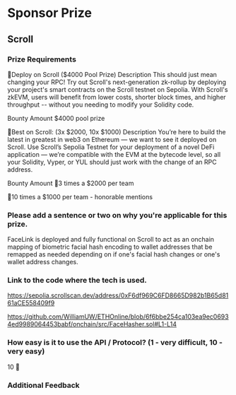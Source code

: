 # Sponsor Prize

## Scroll

### Prize Requirements
🚀Deploy on Scroll ($4000 Pool Prize)
Description
This should just mean changing your RPC! Try out Scroll's next-generation zk-rollup by deploying your project's smart contracts on the Scroll testnet on Sepolia. With Scroll's zkEVM, users will benefit from lower costs, shorter block times, and higher throughput -- without you needing to modify your Solidity code.

Bounty Amount
$4000 pool prize

🎯Best on Scroll: (3x $2000, 10x $1000)
Description
You’re here to build the latest in greatest in web3 on Ethereum — we want to see it deployed on Scroll. Use Scroll’s Sepolia Testnet for your deployment of a novel DeFi application — we’re compatible with the EVM at the bytecode level, so all your Solidity, Vyper, or YUL should just work with the change of an RPC address.

Bounty Amount
🥇3 times a $2000 per team

🥈10 times a $1000 per team - honorable mentions

### Please add a sentence or two on why you're applicable for this prize.

FaceLink is deployed and fully functional on Scroll to act as an onchain mapping of biometric facial hash encoding to wallet addresses that be remapped as needed depending on if one's facial hash changes or one's wallet address changes.

### Link to the code where the tech is used.
https://sepolia.scrollscan.dev/address/0xF6df969C6FD8665D982b1B65d8161aCE558409f9

https://github.com/WilliamUW/ETHOnline/blob/6f6bbe254ca103ea9ec06934ed9989064453babf/onchain/src/FaceHasher.sol#L1-L14

### How easy is it to use the API / Protocol? (1 - very difficult, 10 - very easy)

10 🌟

### Additional Feedback
